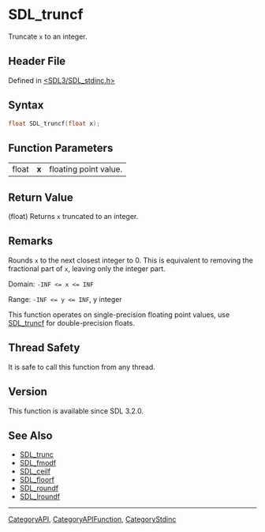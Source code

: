 # SDL_truncf

Truncate `x` to an integer.

## Header File

Defined in [<SDL3/SDL_stdinc.h>](https://github.com/libsdl-org/SDL/blob/main/include/SDL3/SDL_stdinc.h)

## Syntax

```c
float SDL_truncf(float x);
```

## Function Parameters

|       |       |                       |
| ----- | ----- | --------------------- |
| float | **x** | floating point value. |

## Return Value

(float) Returns `x` truncated to an integer.

## Remarks

Rounds `x` to the next closest integer to 0. This is equivalent to removing
the fractional part of `x`, leaving only the integer part.

Domain: `-INF <= x <= INF`

Range: `-INF <= y <= INF`, y integer

This function operates on single-precision floating point values, use
[SDL_truncf](SDL_truncf) for double-precision floats.

## Thread Safety

It is safe to call this function from any thread.

## Version

This function is available since SDL 3.2.0.

## See Also

- [SDL_trunc](SDL_trunc)
- [SDL_fmodf](SDL_fmodf)
- [SDL_ceilf](SDL_ceilf)
- [SDL_floorf](SDL_floorf)
- [SDL_roundf](SDL_roundf)
- [SDL_lroundf](SDL_lroundf)






----
[CategoryAPI](CategoryAPI), [CategoryAPIFunction](CategoryAPIFunction), [CategoryStdinc](CategoryStdinc)

